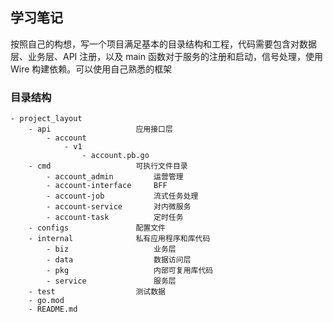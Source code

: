 ## 学习笔记

按照自己的构想，写一个项目满足基本的目录结构和工程，代码需要包含对数据层、业务层、API 注册，以及 main 函数对于服务的注册和启动，信号处理，使用 Wire 构建依赖。可以使用自己熟悉的框架

### 目录结构

```
- project_layout
    - api                   应用接口层
        - account
            - v1
                - account.pb.go
    - cmd                   可执行文件目录
        - account_admin         运营管理
        - account-interface     BFF
        - account-job           流式任务处理
        - account-service       对内微服务
        - account-task          定时任务
    - configs               配置文件
    - internal              私有应用程序和库代码
        - biz                   业务层
        - data                  数据访问层
        - pkg                   内部可复用库代码
        - service               服务层
    - test                  测试数据
    - go.mod
    - README.md
```

